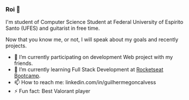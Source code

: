 ### Roi 👋

I'm student of Computer Science Student at Federal University of Espirito Santo (UFES) and guitarist in free time.

Now that you know me, or not, I will speak about my goals and recently projects.

- 🔭 I’m currently participating on development Web project with my friends.
- 🚀 I’m currently learning Full Stack Development at [Rocketseat Bootcamp](https://rocketseat.com.br/).
- 📫 How to reach me: linkedin.com/in/guilhermegoncalvess
- ⚡ Fun fact: Best Valorant player


